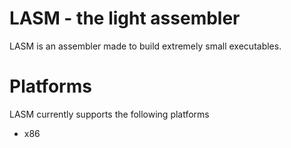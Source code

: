 # LASM - the light assembler
LASM is an assembler made to build extremely small executables.

# Platforms
LASM currently supports the following platforms
 - x86
